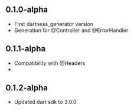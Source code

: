 ## 0.1.0-alpha

- First dartness_generator version
- Generation for @Controller and @ErrorHandler

## 0.1.1-alpha

- Compatibility with @Headers
- 
## 0.1.2-alpha

- Updated dart sdk to 3.0.0